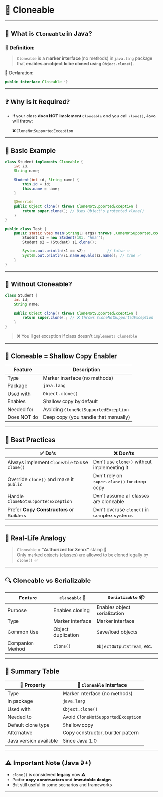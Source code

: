 # 🚀 Cloneable

---

## 🧠 What is `Cloneable` in Java?

### 📌 Definition:

> `Cloneable` is a **marker interface** (no methods) in `java.lang` package that **enables an object to be cloned using `Object.clone()`**.

🧾 Declaration:

```java
public interface Cloneable {}
```

---

## ❓ Why is it Required?

* If your class **does NOT implement** `Cloneable` and you call `clone()`, Java will throw:

  ❌ `CloneNotSupportedException`

---

## 🧪 Basic Example

```java
class Student implements Cloneable {
    int id;
    String name;

    Student(int id, String name) {
        this.id = id;
        this.name = name;
    }

    @Override
    public Object clone() throws CloneNotSupportedException {
        return super.clone(); // Uses Object's protected clone()
    }
}
```

```java
public class Test {
    public static void main(String[] args) throws CloneNotSupportedException {
        Student s1 = new Student(101, "Aman");
        Student s2 = (Student) s1.clone();

        System.out.println(s1 == s2);          // false ✅
        System.out.println(s1.name.equals(s2.name)); // true ✅
    }
}
```

---

## 🚫 Without Cloneable?

```java
class Student {
    int id;
    String name;

    public Object clone() throws CloneNotSupportedException {
        return super.clone(); // ❌ throws CloneNotSupportedException
    }
}
```

> ❌ You'll get exception if class doesn't `implements Cloneable`

---

## 🧬 Cloneable = Shallow Copy Enabler

| Feature     | Description                           |
| ----------- | ------------------------------------- |
| Type        | Marker interface (no methods)         |
| Package     | `java.lang`                           |
| Used with   | `Object.clone()`                      |
| Enables     | Shallow copy by default               |
| Needed for  | Avoiding `CloneNotSupportedException` |
| Does NOT do | Deep copy (you handle that manually)  |

---

## 🧼 Best Practices

| ✅ Do's                                        | ❌ Don'ts                                    |
| --------------------------------------------- | ------------------------------------------- |
| Always implement `Cloneable` to use `clone()` | Don’t use `clone()` without implementing it |
| Override `clone()` and make it `public`       | Don't rely on `super.clone()` for deep copy |
| Handle `CloneNotSupportedException`           | Don’t assume all classes are cloneable      |
| Prefer **Copy Constructors** or Builders      | Don’t overuse `clone()` in complex systems  |

---

## 🧱 Real-Life Analogy

> `Cloneable` = **“Authorized for Xerox”** stamp 📜  
> Only marked objects (classes) are allowed to be cloned legally by `clone()`! ✅

---

## 🔍 Cloneable vs Serializable

| Feature          | `Cloneable` 🧬     | `Serializable` 📦            |
| ---------------- | ------------------ | ---------------------------- |
| Purpose          | Enables cloning    | Enables object serialization |
| Type             | Marker interface   | Marker interface             |
| Common Use       | Object duplication | Save/load objects            |
| Companion Method | `clone()`          | `ObjectOutputStream`, etc.   |

---

## 🏁 Summary Table

| 🔑 Property            | 🧬 `Cloneable` Interface           |
| ---------------------- | ---------------------------------- |
| Type                   | Marker interface (no methods)      |
| In package             | `java.lang`                        |
| Used with              | `Object.clone()`                   |
| Needed to              | Avoid `CloneNotSupportedException` |
| Default clone type     | Shallow copy                       |
| Alternative            | Copy constructor, builder pattern  |
| Java version available | Since Java 1.0                     |

---

## ⚠️ Important Note (Java 9+)

* `clone()` is considered **legacy** now ⚠️
* Prefer **copy constructors** and **immutable design**
* But still useful in some scenarios and frameworks

---

